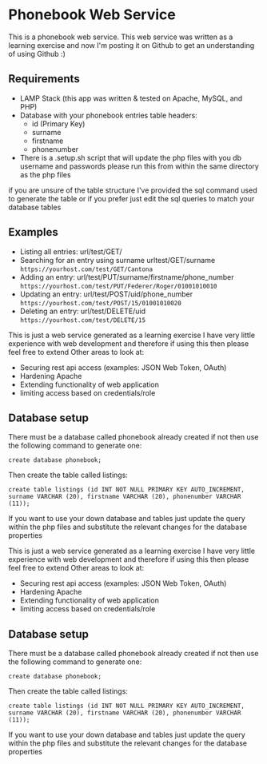 Phonebook Web Service
=====================

This is a phonebook web service.
This web service was written as a learning exercise and now I'm posting it on Github to get an understanding of using Github :)

Requirements
------------

- LAMP Stack (this app was written & tested on Apache, MySQL, and PHP)
- Database with your phonebook entries table headers:
    - id (Primary Key)
	- surname 
	- firstname
	- phonenumber 
- There is a .setup.sh script that will update the php files with you db username and passwords
please run this from within the same directory as the php files


if you are unsure of the table structure I've provided the sql command used to generate the table or if you prefer just edit the sql queries to match your database tables 

Examples
--------
- Listing all entries: url/test/GET/
- Searching for an entry using surname urltest/GET/surname  `https://yourhost.com/test/GET/Cantona`
- Adding an entry: url/test/PUT/surname/firstname/phone_number	`https://yourhost.com/test/PUT/Federer/Roger/01001010010`
- Updating an entry: url/test/POST/uid/phone_number	`https://yourhost.com/test/POST/15/01001010020`
- Deleting an entry: url/test/DELETE/uid	`https://yourhost.com/test/DELETE/15`


This is just a web service generated as a learning exercise I have very little experience with web development and therefore if using this then please feel free to extend
Other areas to look at:
- Securing rest api access (examples: JSON Web Token, OAuth)
- Hardening Apache
- Extending functionality of web application
- limiting access based on credentials/role

Database setup
--------------
There must be a database called phonebook already created if not then use the following command to generate one:

`create database phonebook;`

Then create the table called listings:

`create table listings (id INT NOT NULL PRIMARY KEY AUTO_INCREMENT, surname VARCHAR (20), firstname VARCHAR (20), phonenumber VARCHAR (11));`

If you want to use your down database and tables just update the query within the php files and substitute the relevant changes for the database properties



This is just a web service generated as a learning exercise I have very little experience with web development and therefore if using this then please feel free to extend
Other areas to look at:
- Securing rest api access (examples: JSON Web Token, OAuth)
- Hardening Apache
- Extending functionality of web application
- limiting access based on credentials/role

Database setup
--------------
There must be a database called phonebook already created if not then use the following command to generate one:

`create database phonebook;`

Then create the table called listings:

`create table listings (id INT NOT NULL PRIMARY KEY AUTO_INCREMENT, surname VARCHAR (20), firstname VARCHAR (20), phonenumber VARCHAR (11));`

If you want to use your down database and tables just update the query within the php files and substitute the relevant changes for the database properties
